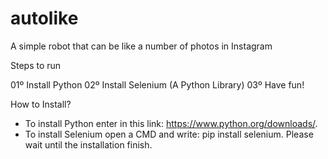 # autolike
A simple robot that can be like a number of photos in Instagram

Steps to run

01º Install Python
02º Install Selenium (A Python Library)
03º Have fun!

How to Install?

- To install Python enter in this link: https://www.python.org/downloads/.
- To install Selenium open a CMD and write: pip install selenium. Please wait until the installation finish.
